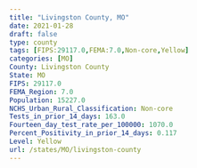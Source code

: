 ```yaml
---
title: "Livingston County, MO"
date: 2021-01-28
draft: false
type: county
tags: [FIPS:29117.0,FEMA:7.0,Non-core,Yellow]
categories: [MO]
County: Livingston County
State: MO
FIPS: 29117.0
FEMA_Region: 7.0
Population: 15227.0
NCHS_Urban_Rural_Classification: Non-core
Tests_in_prior_14_days: 163.0
Fourteen_day_test_rate_per_100000: 1070.0
Percent_Positivity_in_prior_14_days: 0.117
Level: Yellow
url: /states/MO/livingston-county
---
```



